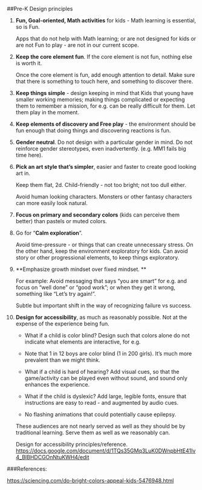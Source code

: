 ##Pre-K Design principles


1. **Fun, Goal-oriented, Math activities** for kids - Math learning is essential, so is Fun. 

	Apps that do not help with Math learning; or are not designed for kids or are not Fun to play - are not in our current scope. 

2. **Keep the core element fun**. If the core element is not fun, nothing else is worth it. 

	Once the core element is fun, add enough attention to detail. Make sure that there is something to touch here, and something to discover there. 


3. **Keep things simple** - design keeping in mind that Kids that young have smaller working memories; making things complicated or expecting them to remember a mission, for e.g. can be really difficult for them. Let them play in the moment. 


4. **Keep elements of discovery and Free play** - the environment should be fun enough that doing things and discovering reactions is fun. 


5. **Gender neutral**. Do not design with a particular gender in mind. Do not reinforce gender stereotypes, even inadvertently. (e.g. MM1 fails big time here). 


6. **Pick an art style that’s simpler**, easier and faster to create good looking art in. 

	Keep them flat, 2d. Child-friendly - not too bright; not too dull either. 
	
	Avoid human looking characters. Monsters or other fantasy characters can more easily look natural. 

7. **Focus on primary and secondary colors** (kids can perceive them better) than pastels or muted colors. 

8. Go for “**Calm exploration**”. 

	Avoid time-pressure - or things that can create unnecessary stress. On the other hand, keep the environment exploratory for kids. Can avoid story or other progressional elements, to keep things exploratory. 


9. **Emphasize growth mindset over fixed mindset. **

	For example: Avoid messaging that says “you are smart” for e.g. and focus on “well done” or “good work”; or when they get it wrong, something like “Let’s try again!”. 

	Subtle but important shift in the way of recognizing failure vs success. 


10. **Design for accessibility**, as much as reasonably possible. Not at the expense of the experience being fun. 


	- What if a child is color blind? Design such that colors alone do not indicate what elements are interactive, for e.g. 

	- Note that 1 in 12 boys are color blind (1 in 200 girls). It’s much more prevalent than we might think. 


	- What if a child is hard of hearing? Add visual cues, so that the game/activity can be played even without sound, and sound only enhances the experience. 


	- What if the child is dyslexic? Add large, legible fonts, ensure that instructions are easy to read - and augmented by audio cues. 


	- No flashing animations that could potentially cause epilepsy. 


	These audiences are not nearly served as well as they should be by traditional learning. Serve them as well as we reasonably can. 

	Design for accessibility principles/reference. https://docs.google.com/document/d/1TQs35GMq3LuK0DWnpbHtE41Iv4_BlBHDCGOnNtuKWH4/edit




###References:

https://sciencing.com/do-bright-colors-appeal-kids-5476948.html
